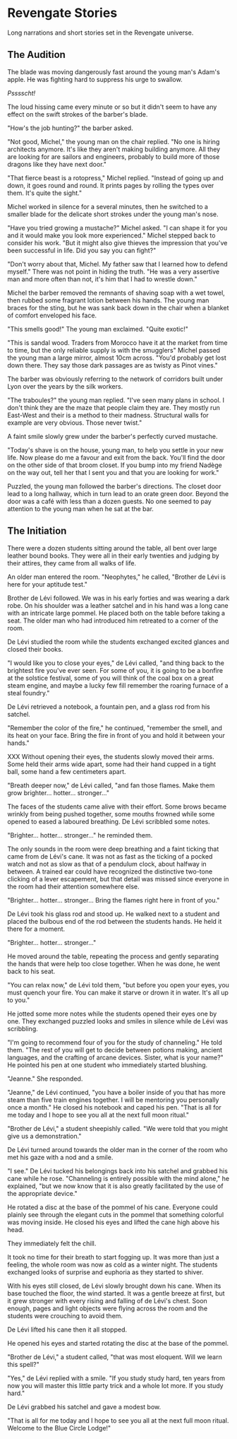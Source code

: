 Revengate Stories
=================

Long narrations and short stories set in the Revengate universe. 


## The Audition
The blade was moving dangerously fast around the young man's Adam's apple. He was fighting hard to suppress his urge to swallow.

*Psssscht!*

The loud hissing came every minute or so but it didn't seem to have any effect on the swift strokes of the barber's blade.

"How's the job hunting?" the barber asked.

"Not good, Michel," the young man on the chair replied. "No one is hiring architects anymore. It's like they aren't making building anymore. All they are looking for are sailors and engineers, probably to build more of those dragons like they have next door."

"That fierce beast is a rotopress," Michel replied. "Instead of going up and down, it goes round and round. It prints pages by rolling the types over them. It's quite the sight."

Michel worked in silence for a several minutes, then he switched to a smaller blade for the delicate short strokes under the young man's nose.

"Have you tried growing a mustache?" Michel asked. "I can shape it for you and it would make you look more experienced." Michel stepped back to consider his work. "But it might also give thieves the impression that you've been successful in life. Did you say you can fight?"

"Don't worry about that, Michel. My father saw that I learned how to defend myself." There was not point in hiding the truth. "He was a very assertive man and more often than not, it's him that I had to wrestle down." 

Michel the barber removed the remnants of shaving soap with a wet towel, then rubbed some fragrant lotion between his hands. The young man braces for the sting, but he was sank back down in the chair when a blanket of comfort enveloped his face.

"This smells good!" The young man exclaimed. "Quite exotic!"

"This is sandal wood. Traders from Morocco have it at the market from time to time, but the only reliable supply is with the smugglers" Michel passed the young man a large mirror, almost 10cm across. "You'd probably get lost down there. They say those dark passages are as twisty as Pinot vines."

The barber was obviously referring to the network of corridors built under Lyon over the years by the silk workers.

"The traboules?" the young man replied. "I've seen many plans in school. I don't think they are the maze that people claim they are. They mostly run East-West and their is a method to their madness. Structural walls for example are very obvious. Those never twist." 

A faint smile slowly grew under the barber's perfectly curved mustache. 

"Today's shave is on the house, young man, to help you settle in your new life. Now please do me a favour and exit from the back. You'll find the door on the other side of that broom closet. If you bump into my friend Nadège on the way out, tell her that I sent you and that you are looking for work."

Puzzled, the young man followed the barber's directions. The closet door lead to a long hallway, which in turn lead to an orate green door. Beyond the door was a café with less than a dozen guests. No one seemed to pay attention to the young man when he sat at the bar.


## The Initiation

There were a dozen students sitting around the table, all bent over large leather bound books. They were all in their early twenties and judging by their attires, they came from all walks of life.

An older man entered the room. "Neophytes," he called, "Brother de Lévi is here for your aptitude test."

Brother de Lévi followed. We was in his early forties and was wearing a dark robe. On his shoulder was a leather satchel and in his hand was a long cane with an intricate large pommel. He placed both on the table before taking a seat. The older man who had introduced him retreated to a corner of the room.

De Lévi studied the room while the students exchanged excited glances and closed their books. 

"I would like you to close your eyes," de Lévi called, "and thing back to the brightest fire you've ever seen. For some of you, it is going to be a bonfire at the solstice festival, some of you will think of the coal box on a great steam engine, and maybe a lucky few fill remember the roaring furnace of a steal foundry."

De Lévi retrieved a notebook, a fountain pen, and a glass rod from his satchel.

"Remember the color of the fire," he continued, "remember the smell, and its heat on your face. Bring the fire in front of you and hold it between your hands."

XXX Without opening their eyes, the students slowly moved their arms. Some held their arms wide apart, some had their hand cupped in a tight ball, some hand a few centimeters apart.

"Breath deeper now," de Lévi called, "and fan those flames. Make them grow brighter... hotter... stronger..."

The faces of the students came alive with their effort. Some brows became wrinkly from being pushed together, some mouths frowned while some opened to eased a laboured breathing. De Lévi scribbled some notes.

"Brighter... hotter... stronger..." he reminded them.

The only sounds in the room were deep breathing and a faint ticking that came from de Lévi's cane. It was not as fast as the ticking of a pocked watch and not as slow as that of a pendulum clock, about halfway in between. A trained ear could have recognized the distinctive two-tone clicking of a lever escapement, but that detail was missed since everyone in the room had their attention somewhere else.

"Brighter... hotter... stronger... Bring the flames right here in front of you." 

De Lévi took his glass rod and stood up. He walked next to a student and placed the bulbous end of the rod between the students hands. He held it there for a moment.

"Brighter... hotter... stronger..." 

He moved around the table, repeating the process and gently separating the hands that were help too close together. When he was done, he went back to his seat.

"You can relax now," de Lévi told them, "but before you open your eyes, you must quench your fire. You can make it starve or drown it in water. It's all up to you."

He jotted some more notes while the students opened their eyes one by one. They exchanged puzzled looks and smiles in silence while de Lévi was scribbling.

"I'm going to recommend four of you for the study of channeling." He told them. "The rest of you will get to decide between potions making, ancient languages, and the crafting of arcane devices. Sister, what is your name?" He pointed his pen at one student who immediately started blushing.

"Jeanne." She responded.

"Jeanne," de Lévi continued, "you have a boiler inside of you that has more steam than five train engines together. I will be mentoring you personally once a month." He closed his notebook and caped his pen. "That is all for me today and I hope to see you all at the next full moon ritual."

"Brother de Lévi," a student sheepishly called. "We were told that you might give us a demonstration."

De Lévi turned around towards the older man in the corner of the room who met his gaze with a nod and a smile.

"I see." De Lévi tucked his belongings back into his satchel and grabbed his cane while he rose. "Channeling is entirely possible with the mind alone," he explained, "but we now know that it is also greatly facilitated by the use of the appropriate device."

He rotated a disc at the base of the pommel of his cane. Everyone could plainly see through the elegant cuts in the pommel that something colorful was moving inside. He closed his eyes and lifted the cane high above his head.

They immediately felt the chill.

It took no time for their breath to start fogging up. It was more than just a feeling, the whole room was now as cold as a winter night. The students exchanged looks of surprise and euphoria as they started to shiver.

With his eyes still closed, de Lévi slowly brought down his cane. When its base touched the floor, the wind started. It was a gentle breeze at first, but it grew stronger with every rising and falling of de Lévi's chest. Soon enough, pages and light objects were flying across the room and the students were crouching to avoid them.

De Lévi lifted his cane then it all stopped.

He opened his eyes and started rotating the disc at the base of the pommel. 

"Brother de Lévi," a student called, "that was most eloquent. Will we learn this spell?"

"Yes," de Lévi replied with a smile. "If you study study hard, ten years from now you will master this little party trick and a whole lot more. If you study hard."

De Lévi grabbed his satchel and gave a modest bow.

"That is all for me today and I hope to see you all at the next full moon ritual. Welcome to the Blue Circle Lodge!"
